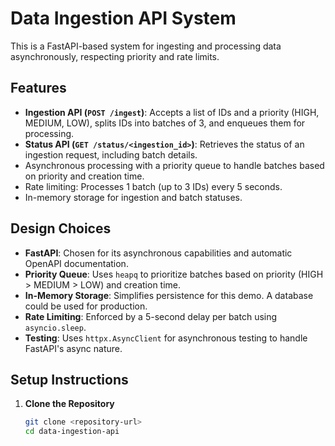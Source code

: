 # Data Ingestion API System

This is a FastAPI-based system for ingesting and processing data asynchronously, respecting priority and rate limits.

## Features
- **Ingestion API (`POST /ingest`)**: Accepts a list of IDs and a priority (HIGH, MEDIUM, LOW), splits IDs into batches of 3, and enqueues them for processing.
- **Status API (`GET /status/<ingestion_id>`)**: Retrieves the status of an ingestion request, including batch details.
- Asynchronous processing with a priority queue to handle batches based on priority and creation time.
- Rate limiting: Processes 1 batch (up to 3 IDs) every 5 seconds.
- In-memory storage for ingestion and batch statuses.

## Design Choices
- **FastAPI**: Chosen for its asynchronous capabilities and automatic OpenAPI documentation.
- **Priority Queue**: Uses `heapq` to prioritize batches based on priority (HIGH > MEDIUM > LOW) and creation time.
- **In-Memory Storage**: Simplifies persistence for this demo. A database could be used for production.
- **Rate Limiting**: Enforced by a 5-second delay per batch using `asyncio.sleep`.
- **Testing**: Uses `httpx.AsyncClient` for asynchronous testing to handle FastAPI's async nature.

## Setup Instructions

1. **Clone the Repository**
   ```bash
   git clone <repository-url>
   cd data-ingestion-api